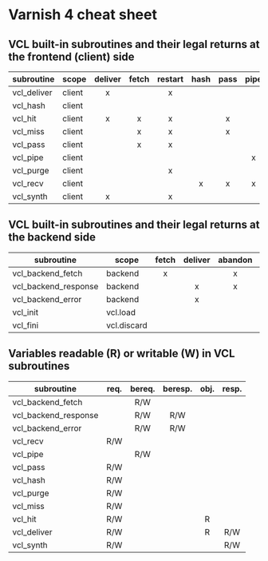 # Varnish 4 cheat sheet

## VCL built-in subroutines and their legal returns at the frontend (client) side

| subroutine  | scope  | deliver | fetch | restart | hash | pass | pipe | synth | purge | lookup |
|-------------|--------|:-------:|:-----:|:-------:|:----:|:----:|:----:|:-----:|:-----:|:------:|
| vcl_deliver | client |    x    |       |    x    |      |      |      |   x   |       |        |
| vcl_hash    | client |         |       |         |      |      |      |       |       |    x   |
| vcl_hit     | client |    x    |   x   |    x    |      |   x  |      |   x   |       |        |
| vcl_miss    | client |         |   x   |    x    |      |   x  |      |   x   |       |        |
| vcl_pass    | client |         |   x   |    x    |      |      |      |   x   |       |        |
| vcl_pipe    | client |         |       |         |      |      |   x  |   x   |       |        |
| vcl_purge   | client |         |       |    x    |      |      |      |   x   |       |        |
| vcl_recv    | client |         |       |         |   x  |   x  |   x  |   x   |   x   |        |
| vcl_synth   | client |    x    |       |    x    |      |      |      |       |       |        |


## VCL built-in subroutines and their legal returns at the backend side


| subroutine           | scope       | fetch | deliver | abandon | retry | ok | fail |
|----------------------|-------------|:-----:|:-------:|:-------:|:-----:|:--:|:----:|
| vcl_backend_fetch    | backend     |   x   |         |    x    |       |    |      |
| vcl_backend_response | backend     |       |    x    |    x    |   x   |    |      |
| vcl_backend_error    | backend     |       |    x    |         |   x   |    |      |
| vcl_init             | vcl.load    |       |         |         |       |  x |   x  |
| vcl_fini             | vcl.discard |       |         |         |       |  x |      |


## Variables readable (R) or writable (W) in VCL subroutines


| subroutine           | req. | bereq. | beresp. | obj. | resp. |
|----------------------|:----:|:------:|:-------:|:----:|:-----:|
| vcl_backend_fetch    |      |   R/W  |         |      |       |
| vcl_backend_response |      |   R/W  |   R/W   |      |       |
| vcl_backend_error    |      |   R/W  |   R/W   |      |       |
| vcl_recv             | R/W  |        |         |      |       |
| vcl_pipe             |      |   R/W  |         |      |       |
| vcl_pass             | R/W  |        |         |      |       |
| vcl_hash             | R/W  |        |         |      |       |
| vcl_purge            | R/W  |        |         |      |       |
| vcl_miss             | R/W  |        |         |      |       |
| vcl_hit              | R/W  |        |         | R    |       |
| vcl_deliver          | R/W  |        |         | R    | R/W   |
| vcl_synth            | R/W  |        |         |      | R/W   |
